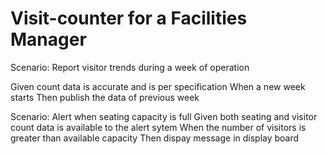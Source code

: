 # Visit-counter for a Facilities Manager

Scenario: Report visitor trends during a week of operation
  
Given count data is accurate and is per specification
When a new week starts
Then publish the data of previous week

Scenario: Alert when seating capacity is full
Given both seating and visitor count data is available to the alert sytem
When the number of visitors is greater than available capacity
Then dispay message in display board